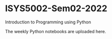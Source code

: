 # ISYS5002-Sem02-2022
Introduction to Programming using Python

The weekly Python notebooks are uploaded here.
